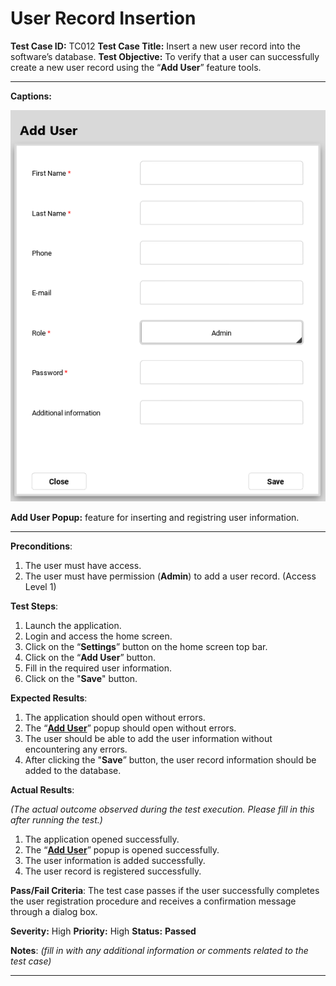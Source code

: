 # User Record Insertion

**Test Case ID:** TC012
**Test Case Title:** Insert a new user record into the software’s database.
**Test Objective:** To verify that a user can successfully create a new user record using the “**Add User**” feature tools.

---

**Captions:**

![**Add User Popup:** feature for inserting and registring user information.](User%20Record%20Insertion%206e3a199aca464b3b8cd8f0166da0aa1b/Untitled.png)

**Add User Popup:** feature for inserting and registring user information.

---

**Preconditions**:

1. The user must have access.
2. The user must have permission (**Admin**) to add a user record. (Access Level 1)

**Test Steps**:

1. Launch the application.
2. Login and access the home screen.
3. Click on the “**Settings**” button on the home screen top bar. 
4. Click on the “**Add User**” button.
5. Fill in the required user information.
6. Click on the "**Save**" button.

**Expected Results**:

1. The application should open without errors.
2. The “**[Add User](User%20Record%20Insertion%206e3a199aca464b3b8cd8f0166da0aa1b.md)**” popup should open without errors.
3. The user should be able to add the user information without encountering any errors.
4. After clicking the "**Save**” button, the user record information should be added to the database.

**Actual Results**:

*(The actual outcome observed during the test execution. Please fill in this after running the test.)*

1. The application opened successfully.
2. The “**[Add User](User%20Record%20Insertion%206e3a199aca464b3b8cd8f0166da0aa1b.md)**” popup is opened successfully.
3. The user information is added successfully.
4. The user record is registered successfully.

**Pass/Fail Criteria**:
The test case passes if the user successfully completes the user registration procedure and receives a confirmation message through a dialog box.

**Severity:** High 
**Priority:** High
**Status:** **Passed**

**Notes**: *(fill in with any additional information or comments related to the test case)*

---